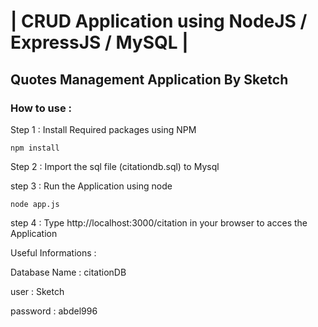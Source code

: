 # | CRUD Application using NodeJS / ExpressJS / MySQL |
## Quotes Management Application By Sketch
### How to use : 

Step 1 : Install Required packages using NPM

```
npm install
```

Step 2 : Import the sql file (citationdb.sql) to Mysql

step 3 : Run the Application using node 

```
node app.js
```

step 4 : Type http://localhost:3000/citation in your browser to acces the Application

Useful Informations :

Database Name : citationDB

user : Sketch

password : abdel996
